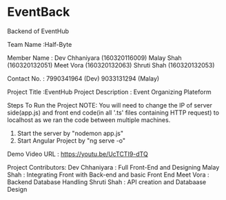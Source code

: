 # EventBack
Backend of EventHub

Team Name	:Half-Byte

Member Name	:
     Dev Chhaniyara	(160320116009)
		 Malay Shah	(160320132051)
		 Meet Vora	(160320132063)
		 Shruti Shah	(160320132053)

Contact No.	:
     7990341964	(Dev)
		 9033131294	(Malay)

Project Title	:EventHub
Project Description	: Event Organizing Plateform

Steps To Run the Project
NOTE: You will need to change the IP of server side(app.js) and front end code(in all '.ts' files containing HTTP request) to localhost as we ran the code between multiple machines.  
1) Start the server by "nodemon app.js"
2) Start Angular Project by "ng serve -o"

Demo Video URL	: https://youtu.be/UcTCTI9-dTQ

Project Contributors: 
Dev Chhaniyara	: Full Front-End and Designing
Malay Shah	: Integrating Front with Back-end and basic Front End
Meet Vora	: Backend Database Handling
Shruti Shah	: API creation and Databaase Design
